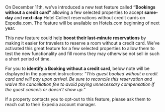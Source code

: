 [//]: # (Title: Bookings without a credit card)
[//]: # (Date: 2018-12-11)
[//]: # (Category: partner tools)

On December 11th, we’ve introduced a new test feature called **“Bookings without a credit card”** allowing a few selected properties to accept **same-day** and **next-day** Hotel Collect reservations without credit cards on Expedia.com. The feature will be available on Hotels.com beginning of next year.

This new feature could help **boost their last-minute reservations** by making it easier for travelers to reserve a room without a credit card. We’ve activated this great feature for a few selected properties to allow them to test the new functionality and fill rooms they may otherwise not sell in such a short period of time. 

For you to **identify a Booking without a credit card**, below note will be displayed in the payment instructions: *“This guest booked without a credit card and will pay upon arrival. Be sure to reconcile this reservation and waive the cancellation fee to avoid paying unnecessary compensation if the guest cancels or doesn’t show up.”*

If a property contacts you to opt-out to this feature, please ask them to reach out to their Expedia account manager.
